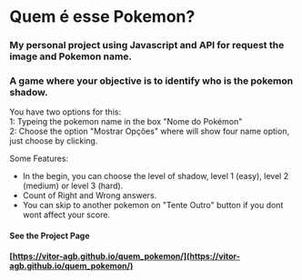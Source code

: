 # Quem é esse Pokemon?
### My personal project using Javascript and API for request the image and Pokemon name.

### A game where your objective is to identify who is the pokemon shadow.
You have two options for this:<br/>
1: Typeing the pokemon name in the box "Nome do Pokémon"<br/> 
2: Choose the option "Mostrar Opções" where will show four name option, just choose by clicking.

Some Features:
- In the begin, you can choose the level of shadow, level 1 (easy), level 2 (medium) or level 3 (hard).
- Count of Right and Wrong answers.
- You can skip to another pokemon on "Tente Outro" button if you dont wont affect your score.



#### See the Project Page
**[https://vitor-agb.github.io/quem_pokemon/](https://vitor-agb.github.io/quem_pokemon/)**
